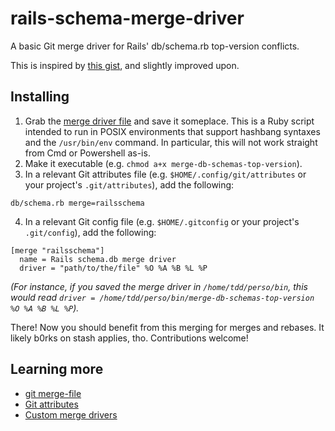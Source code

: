 # rails-schema-merge-driver

A basic Git merge driver for Rails' db/schema.rb top-version conflicts.

This is inspired by [this gist](https://gist.github.com/jeromedalbert/afab24e80102b41d75d5f5538f1459c4), and slightly improved upon.

## Installing

1. Grab the [merge driver file](FIXME) and save it someplace.  This is a Ruby script intended to run in POSIX environments that support hashbang syntaxes and the `/usr/bin/env` command.  In particular, this will not work straight from Cmd or Powershell as-is.
2. Make it executable (e.g. `chmod a+x merge-db-schemas-top-version`).
3. In a relevant Git attributes file (e.g. `$HOME/.config/git/attributes` or your project's `.git/attributes`), add the following:

```gitconfig
db/schema.rb merge=railsschema
```

4. In a relevant Git config file (e.g. `$HOME/.gitconfig` or your project's `.git/config`), add the following:

```gitconfig
[merge "railsschema"]
  name = Rails schema.db merge driver
  driver = "path/to/the/file" %O %A %B %L %P
```

_(For instance, if you saved the merge driver in `/home/tdd/perso/bin`, this would read `driver = /home/tdd/perso/bin/merge-db-schemas-top-version %O %A %B %L %P`)._

There! Now you should benefit from this merging for merges and rebases.  It likely b0rks on stash applies, tho.  Contributions welcome!

## Learning more

- [git merge-file](https://git-scm.com/docs/git-merge-file)
- [Git attributes](https://git-scm.com/docs/gitattributes)
- [Custom merge drivers](https://git-scm.com/docs/gitattributes#_defining_a_custom_merge_driver)
